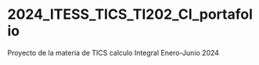 # 2024_ITESS_TICS_TI202_CI_portafolio
Proyecto de la materia de TICS calculo Integral Enero-Junio 2024
